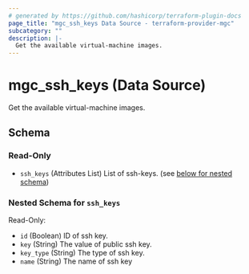 ```yaml
---
# generated by https://github.com/hashicorp/terraform-plugin-docs
page_title: "mgc_ssh_keys Data Source - terraform-provider-mgc"
subcategory: ""
description: |-
  Get the available virtual-machine images.
---
```


# mgc_ssh_keys (Data Source)

Get the available virtual-machine images.



<!-- schema generated by tfplugindocs -->
## Schema

### Read-Only

- `ssh_keys` (Attributes List) List of ssh-keys. (see [below for nested schema](#nestedatt--ssh_keys))

<a id="nestedatt--ssh_keys"></a>
### Nested Schema for `ssh_keys`

Read-Only:

- `id` (Boolean) ID of ssh key.
- `key` (String) The value of public ssh key.
- `key_type` (String) The type of ssh key.
- `name` (String) The name of ssh key
